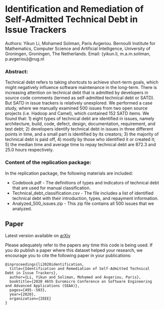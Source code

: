 # Identification and Remediation of Self-Admitted Technical Debt in Issue Trackers

Authors: 
Yikun Li, Mohamed Soliman, Paris Avgeriou.
Bernoulli Institute for Mathematics, Computer Science and Artificial Intelligence, University of Groningen, Groningen, The Netherlands.
Email: {yikun.li, m.a.m.soliman, p.avgeriou}@rug.nl

### Abstract:
Technical debt refers to taking shortcuts to achieve short-term goals, which might negatively influence software maintenance in the long-term. There is increasing attention on technical debt that is admitted by developers in source code comments (termed as self-admitted technical debt or SATD). But SATD in issue trackers is relatively unexplored. We performed a case study, where we manually examined 500 issues from two open source projects (i.e. Hadoop and Camel), which contained 152 SATD items. We found that: 1) eight types of technical debt are identified in issues, namely architecture, build, code, defect, design, documentation, requirement, and test debt; 2) developers identify technical debt in issues in three different points in time, and a small part is identified by its creators; 3) the majority of technical debt is paid off, 4) mostly by those who identified it or created it; 5) the median time and average time to repay technical debt are 872.3 and 25.0 hours respectively.

### Content of the replication package:

In the replication package, the following materials are included:
* Codebook.pdf - The definitions of types and indicators of technical debt that are used for manual classification.
* Technical_debt_classification.csv - The file includes a list of identified technical debt with their introduction, types, and repayment information.
* Analyzed_500_issues.zip - This zip file contains all 500 issues that we analyzed.

## Paper
Latest version available on [arXiv](https://arxiv.org/pdf/2007.01568.pdf)

Please adequately refer to the papers any time this code is being used. If you do publish a paper where this dataset helped your research, we encourage you to cite the following paper in your publications:

```
@inproceedings{li2020identification,
  title={Identification and Remediation of Self-Admitted Technical Debt in Issue Trackers},
  author={Li, Yikun and Soliman, Mohamed and Avgeriou, Paris},
  booktitle={2020 46th Euromicro Conference on Software Engineering and Advanced Applications (SEAA)},
  pages={495--503},
  year={2020},
  organization={IEEE}
}
```